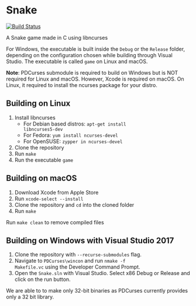 # Snake

[![Build Status](https://travis-ci.com/AbhyudayaSharma/Snake.svg?branch=master)](https://travis-ci.com/AbhyudayaSharma/Snake)

A Snake game made in C using libncurses

For Windows, the executable is built inside the <code>Debug</code> or the <code>Release</code> folder, depending on the configuration chosen while building through Visual Studio. The executable is called <code>game</code> on Linux and macOS.

**Note**: PDCurses submodule is required to build on Windows but is NOT required for Linux and macOS. However, Xcode is required on macOS. On Linux, it required to install the ncurses package for your distro.

## Building on Linux
1. Install libncurses
    - For Debian based distros: <code>apt-get install libncurses5-dev</code>
    - For Fedora: <code>yum install ncurses-devel</code>
    - For OpenSUSE: <code>zypper in ncurses-devel</code>
2. Clone the repository
3. Run <code>make</code>
4. Run the executable <code>game</code>

## Building on macOS
1. Download Xcode from Apple Store
2. Run <code>xcode-select --install</code>
3. Clone the repository and <code>cd</code> into the cloned folder
4. Run <code>make</code>

Run <code>make clean</code> to remove compiled files

## Building on Windows with Visual Studio 2017
1. Clone the repository with <code>--recurse-submodules</code> flag.
2. Navigate to <code>PDCurses\wincon</code> and run <code>nmake -f Makefile.vc</code> using the Developer Command Prompt.
3. Open the <code>Snake.sln</code> with Visual Studio. Select x86 Debug or Release and click on the run button.

We are able to to make only 32-bit binaries as PDCurses currently provides only a 32 bit library.
